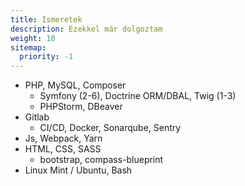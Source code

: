 ```yaml
---
title: Ismeretek
description: Ezekkel már dolgoztam 
weight: 10
sitemap:
  priority: -1
---
```


- PHP, MySQL, Composer
    - Symfony (2-6), Doctrine ORM/DBAL, Twig (1-3)
    - PHPStorm, DBeaver
- Gitlab
    - CI/CD, Docker, Sonarqube, Sentry
- Js, Webpack, Yarn
- HTML, CSS, SASS
    - bootstrap, compass-blueprint
- Linux Mint / Ubuntu, Bash
